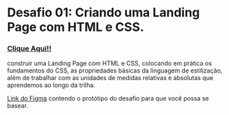 # Desafio 01: Criando uma Landing Page com HTML e CSS. 
<h3><a href="https://sabrinasouzadev.github.io/trilha-css-desafio-Dio/">Clique Aqui!!</a></h3>

construir uma Landing Page com HTML e CSS, colocando em prática os fundamentos do CSS,
as propriedades básicas da linguagem de estilização, além de trabalhar com as unidades de medidas relativas e absolutas que aprendemos ao longo da trilha.

[Link do Figma](https://www.figma.com/file/3PiokoJj9IhGDnNiWAJbz7/DIO---Desafio-01?node-id=2%3A6) contendo o protótipo do desafio para
que você possa se basear.


